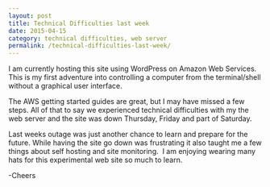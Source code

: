 ```yaml
---
layout: post
title: Technical Difficulties last week
date: 2015-04-15
category: technical difficulties, web server
permalink: /technical-difficulties-last-week/
---
```


I am currently hosting this site using WordPress on Amazon Web Services.  This is my first adventure into controlling a computer from the terminal/shell without a graphical user interface.

The AWS getting started guides are great, but I may have missed a few steps. All of that to say we experienced technical difficulties with my the web server and the site was down Thursday, Friday and part of Saturday.

Last weeks outage was just another chance to learn and prepare for the future.  While having the site go down was frustrating it also taught me a few things about self hosting and site monitoring.  I am enjoying wearing many hats for this experimental web site so much to learn.

-Cheers
